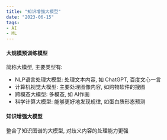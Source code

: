 ```yaml
---
title: "知识增强大模型"
date: "2023-06-15"
tags:
- AI
- ML
---
```


#### 大规模预训练模型
简称大模型, 主要类型有:
- NLP语言处理大模型: 处理文本内容, 如 ChatGPT, 百度文心一言
- 计算机视觉大模型: 主要处理图像内容, 如购物软件的搜图
- 跨模态大模型: 多模态, 如 AI作画
- 科学计算大模型: 能够更好地发现规律, 如蛋白质形态预测

#### 知识增强大模型
整合了知识图谱的大模型, 对歧义内容的处理能力更强
